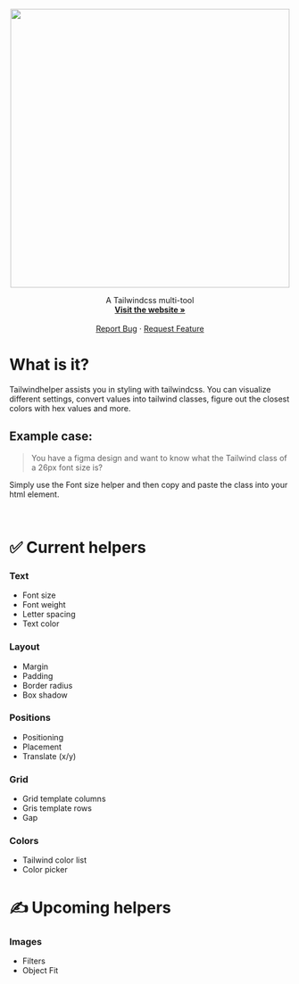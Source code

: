  <br />
<div align="center">
 <a href="https://tailwindhelper.com">
  <img src="https://user-images.githubusercontent.com/95282692/186514182-21972878-c450-498c-8a64-fcc05f1955da.png" width="500">
 </a>
</div>

<p align="center">
    A Tailwindcss multi-tool
    <br />
    <a href="https://tailwindhelper.com"><strong>Visit the website »</strong></a>
    <br />
    <br />
    <a href="https://github.com/seb-graf/tailwind-helper/issues">Report Bug</a>
    ·
    <a href="https://github.com/seb-graf/tailwind-helper/issues">Request Feature</a>
</p>

# What is it?

Tailwindhelper assists you in styling with tailwindcss. You can visualize different settings, convert values into tailwind classes, figure out the closest colors with hex values and more.

## Example case:

> You have a figma design and want to know what the Tailwind class of a 26px font size is?

Simply use the Font size helper and then copy and paste the class into your html element.

 <br />

# ✅ Current helpers

### Text

- Font size
- Font weight
- Letter spacing
- Text color

### Layout

- Margin
- Padding
- Border radius
- Box shadow

### Positions

- Positioning
- Placement
- Translate (x/y)

### Grid

- Grid template columns
- Gris template rows
- Gap

### Colors

- Tailwind color list
- Color picker

# ✍ Upcoming helpers

### Images

- Filters
- Object Fit

